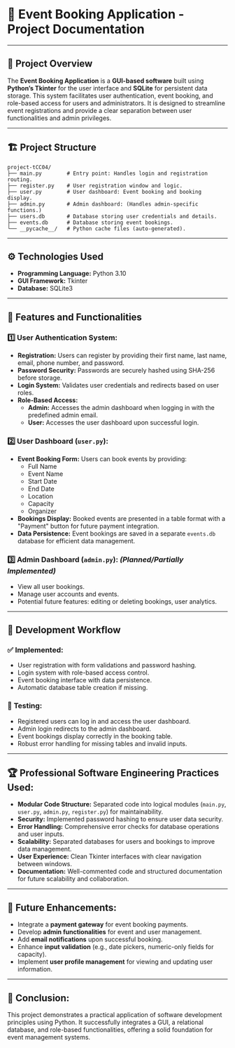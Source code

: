 # 🎯 **Event Booking Application - Project Documentation**

---

## 📝 **Project Overview**  
The **Event Booking Application** is a **GUI-based software** built using **Python’s Tkinter** for the user interface and **SQLite** for persistent data storage. This system facilitates user authentication, event booking, and role-based access for users and administrators. It is designed to streamline event registrations and provide a clear separation between user functionalities and admin privileges.

---

## 🏗️ **Project Structure**  
```
project-tCC04/
├── main.py        # Entry point: Handles login and registration routing.
├── register.py    # User registration window and logic.
├── user.py        # User dashboard: Event booking and booking display.
├── admin.py       # Admin dashboard: (Handles admin-specific functions.)
├── users.db       # Database storing user credentials and details.
├── events.db      # Database storing event bookings.
└── __pycache__/   # Python cache files (auto-generated).
```

---

## ⚙️ **Technologies Used**  
- **Programming Language:** Python 3.10  
- **GUI Framework:** Tkinter  
- **Database:** SQLite3  

---

## 🧩 **Features and Functionalities**  
### 1️⃣ **User Authentication System:**
- **Registration:** Users can register by providing their first name, last name, email, phone number, and password.
- **Password Security:** Passwords are securely hashed using SHA-256 before storage.
- **Login System:** Validates user credentials and redirects based on user roles.
- **Role-Based Access:**
  - **Admin:** Accesses the admin dashboard when logging in with the predefined admin email.
  - **User:** Accesses the user dashboard upon successful login.

### 2️⃣ **User Dashboard (`user.py`):**
- **Event Booking Form:** Users can book events by providing:
  - Full Name  
  - Event Name  
  - Start Date  
  - End Date  
  - Location  
  - Capacity  
  - Organizer  
- **Bookings Display:** Booked events are presented in a table format with a "Payment" button for future payment integration.
- **Data Persistence:** Event bookings are saved in a separate `events.db` database for efficient data management.

### 3️⃣ **Admin Dashboard (`admin.py`):** *(Planned/Partially Implemented)*
- View all user bookings.
- Manage user accounts and events.
- Potential future features: editing or deleting bookings, user analytics.

---

## 🚀 **Development Workflow**  
### ✅ **Implemented:**  
- User registration with form validations and password hashing.  
- Login system with role-based access control.  
- Event booking interface with data persistence.  
- Automatic database table creation if missing.  

### 🧪 **Testing:**  
- Registered users can log in and access the user dashboard.  
- Admin login redirects to the admin dashboard.  
- Event bookings display correctly in the booking table.  
- Robust error handling for missing tables and invalid inputs.  

---

## 🏆 **Professional Software Engineering Practices Used:**  
- **Modular Code Structure:** Separated code into logical modules (`main.py`, `user.py`, `admin.py`, `register.py`) for maintainability.  
- **Security:** Implemented password hashing to ensure user data security.  
- **Error Handling:** Comprehensive error checks for database operations and user inputs.  
- **Scalability:** Separated databases for users and bookings to improve data management.  
- **User Experience:** Clean Tkinter interfaces with clear navigation between windows.  
- **Documentation:** Well-commented code and structured documentation for future scalability and collaboration.  

---

## 📅 **Future Enhancements:**  
- Integrate a **payment gateway** for event booking payments.  
- Develop **admin functionalities** for event and user management.  
- Add **email notifications** upon successful booking.  
- Enhance **input validation** (e.g., date pickers, numeric-only fields for capacity).  
- Implement **user profile management** for viewing and updating user information.  

---

## 🙌 **Conclusion:**  
This project demonstrates a practical application of software development principles using Python. It successfully integrates a GUI, a relational database, and role-based functionalities, offering a solid foundation for event management systems.